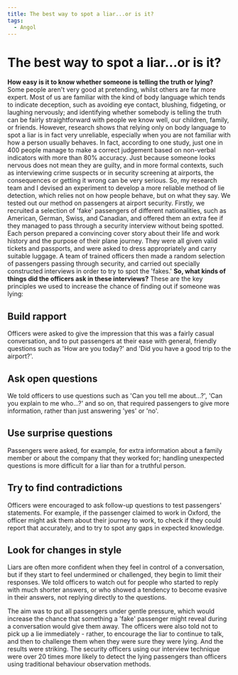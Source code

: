 ```yaml
---
title: The best way to spot a liar...or is it?
tags:
  - Angol
---
```


# The best way to spot a liar...or is it?

**How easy is it to know whether someone is telling the truth or lying?** Some people aren't very good at pretending, whilst others are far more expert. Most of us are familiar with the kind of body language which tends to indicate deception, such as avoiding eye contact, blushing, fidgeting, or laughing nervously; and identifying whether somebody is telling the truth can be fairly straightforward with people we know well, our children, family, or friends. However, research shows that relying only on body language to spot a liar is in fact very unreliable, especially when you are not familiar with how a person usually behaves. In fact, according to one study, just one in 400 people manage to make a correct judgement based on non-verbal indicators with more than 80% accuracy. Just because someone looks nervous does not mean they are guilty, and in more formal contexts, such as interviewing crime suspects or in security screening at airports, the consequences or getting it wrong can be very serious. So, my research team and I devised an experiment to develop a more reliable method of lie detection, which relies not on how people behave, but on what they say.
We tested out our method on passengers at airport security. Firstly, we recruited a selection of 'fake' passengers of different nationalities, such as American, German, Swiss, and Canadian, and offered them an extra fee if they managed to pass through a security interview without being spotted. Each person prepared a convincing cover story about their life and work history and the purpose of their plane journey. They were all given valid tickets and passports, and were asked to dress appropriately and carry suitable luggage. A team of trained officers then made a random selection of passengers passing through security, and carried out specially constructed interviews in order to try to spot the 'fakes.'
**So, what kinds of things did the officers ask in these interviews?** These are the key principles we used to increase the chance of finding out if someone was lying:

## Build rapport

Officers were asked to give the impression that this was a fairly casual conversation, and to put passengers at their ease with general, friendly questions such as 'How are you today?' and 'Did you have a good trip to the airport?'.

## Ask open questions

We told officers to use questions such as 'Can you tell me about...?', 'Can you explain to me who...?' and so on, that required passengers to give more information, rather than just answering 'yes' or 'no'.

## Use surprise questions

Passengers were asked, for example, for extra information about a family member or about the company that they worked for; handling unexpected questions is more difficult for a liar than for a truthful person.

## Try to find contradictions

Officers were encouraged to ask follow-up questions to test passengers' statements. For example, if the passenger claimed to work in Oxford, the officer might ask them about their journey to work, to check if they could report that accurately, and to try to spot any gaps in expected knowledge.

## Look for changes in style

Liars are often more confident when they feel in control of a conversation, but if they start to feel undermined or challenged, they begin to limit their responses. We told officers to watch out for people who started to reply with much shorter answers, or who showed a tendency to become evasive in their answers, not replying directly to the questions.

The aim was to put all passengers under gentle pressure, which would increase the chance that something a 'fake' passenger might reveal during a conversation would give them away. The officers were also told not to pick up a lie immediately - rather, to encourage the liar to continue to talk, and then to challenge them when they were sure they were lying. And the results were striking. The security officers using our interview technique were over 20 times more likely to detect the lying passengers than officers using traditional behaviour observation methods.